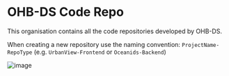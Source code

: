 # OHB-DS Code Repo

This organisation contains all the code repositories developed by OHB-DS.

When creating a new repository use the naming convention: `ProjectName-RepoType` (e.g. `UrbanView-Frontend` or `Oceanids-Backend`)

![image](https://github.com/user-attachments/assets/e1c33a53-7e86-4df6-8ecd-63918a57d132)


